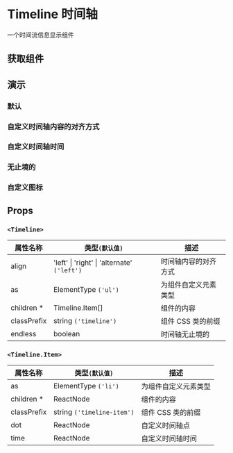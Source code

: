 # Timeline 时间轴

一个时间流信息显示组件

## 获取组件

<!--{include:(components/timeline/fragments/import.md)}-->

## 演示

### 默认

<!--{include:`basic.md`}-->

### 自定义时间轴内容的对齐方式

<!--{include:`align.md`}-->

### 自定义时间轴时间

<!--{include:`time.md`}-->

### 无止境的

<!--{include:`endless.md`}-->

### 自定义图标

<!--{include:`custom.md`}-->

## Props

### `<Timeline>`

| 属性名称    | 类型`(默认值)`                                      | 描述                 |
| ----------- | --------------------------------------------------- | -------------------- |
| align       | 'left' &#124; 'right' &#124; 'alternate' `('left')` | 时间轴内容的对齐方式 |
| as          | ElementType `('ul')`                                | 为组件自定义元素类型 |
| children \* | Timeline.Item[]                                     | 组件的内容           |
| classPrefix | string `('timeline')`                               | 组件 CSS 类的前缀    |
| endless     | boolean                                             | 时间轴无止境的       |

### `<Timeline.Item>`

| 属性名称    | 类型`(默认值)`             | 描述                 |
| ----------- | -------------------------- | -------------------- |
| as          | ElementType `('li')`       | 为组件自定义元素类型 |
| children \* | ReactNode                  | 组件的内容           |
| classPrefix | string `('timeline-item')` | 组件 CSS 类的前缀    |
| dot         | ReactNode                  | 自定义时间轴点       |
| time        | ReactNode                  | 自定义时间轴时间     |

